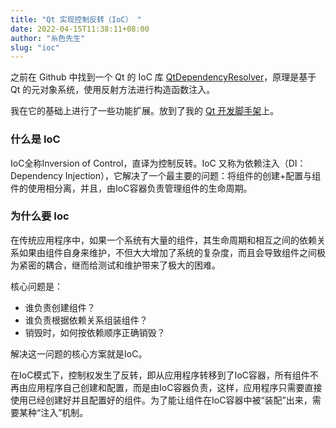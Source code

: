 ```yaml
---
title: "Qt 实现控制反转（IoC） "
date: 2022-04-15T11:38:11+08:00
author: "糸色先生"
slug: "ioc"
---
```


之前在 Github 中找到一个 Qt 的 IoC 库 [QtDependencyResolver](https://github.com/SPupko/QtDependencyResolver)，原理是基于 Qt 的元对象系统，使用反射方法进行构造函数注入。

我在它的基础上进行了一些功能扩展。放到了我的 [Qt 开发脚手架](https://github.com/lzxqaq/qframework)上。

### 什么是 IoC

IoC全称Inversion of Control，直译为控制反转。IoC 又称为依赖注入（DI：Dependency Injection），它解决了一个最主要的问题：将组件的创建+配置与组件的使用相分离，并且，由IoC容器负责管理组件的生命周期。

### 为什么要 Ioc

在传统应用程序中，如果一个系统有大量的组件，其生命周期和相互之间的依赖关系如果由组件自身来维护，不但大大增加了系统的复杂度，而且会导致组件之间极为紧密的耦合，继而给测试和维护带来了极大的困难。

核心问题是：

- 谁负责创建组件？
- 谁负责根据依赖关系组装组件？
- 销毁时，如何按依赖顺序正确销毁？

解决这一问题的核心方案就是IoC。

在IoC模式下，控制权发生了反转，即从应用程序转移到了IoC容器，所有组件不再由应用程序自己创建和配置，而是由IoC容器负责，这样，应用程序只需要直接使用已经创建好并且配置好的组件。为了能让组件在IoC容器中被“装配”出来，需要某种“注入”机制。